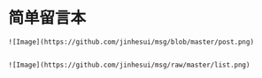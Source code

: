 # 简单留言本

    ![Image](https://github.com/jinhesui/msg/blob/master/post.png)
    
    
    ![Image](https://github.com/jinhesui/msg/raw/master/list.png)

